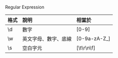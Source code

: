 Regular Expression

| 格式 | 說明 | 相當於 |
| :--- | :--- | :--- |
| \d | 數字 | \[0-9\] |
| \w | 英文字母、數字、底線 | \[0-9a-zA-Z\_\] |
| \s | 空白字元 | \[\t\r\n\f\] |



